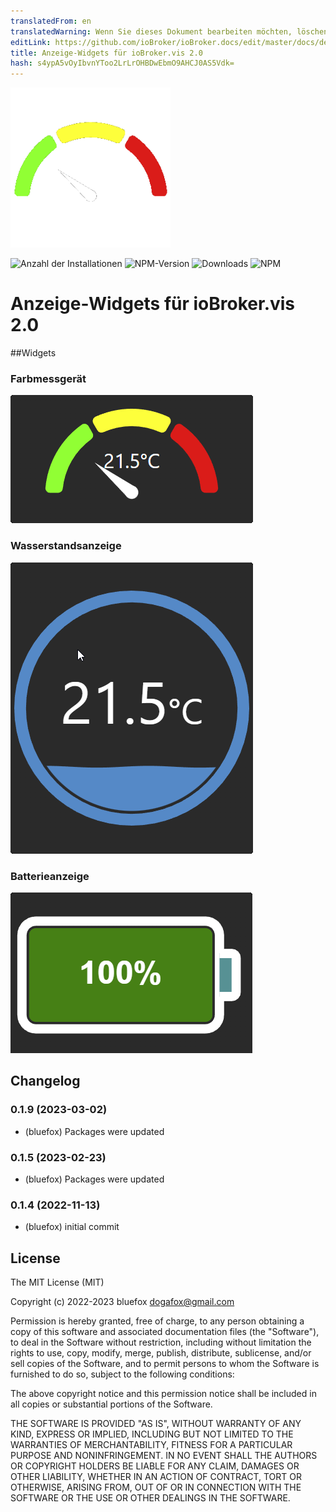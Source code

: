 ```yaml
---
translatedFrom: en
translatedWarning: Wenn Sie dieses Dokument bearbeiten möchten, löschen Sie bitte das Feld "translationsFrom". Andernfalls wird dieses Dokument automatisch erneut übersetzt
editLink: https://github.com/ioBroker/ioBroker.docs/edit/master/docs/de/adapterref/iobroker.vis-2-widgets-gauges/README.md
title: Anzeige-Widgets für ioBroker.vis 2.0
hash: s4ypA5vOyIbvnYToo2LrLrOHBDwEbmO9AHCJ0AS5Vdk=
---
```

![Logo](../../../en/adapterref/iobroker.vis-2-widgets-gauges/admin/vis-2-widgets-gauges.png)

![Anzahl der Installationen](http://iobroker.live/badges/vis-2-widgets-gauges-stable.svg)
![NPM-Version](http://img.shields.io/npm/v/iobroker.vis-2-widgets-gauges.svg)
![Downloads](https://img.shields.io/npm/dm/iobroker.vis-2-widgets-gauges.svg)
![NPM](https://nodei.co/npm/iobroker.vis-2-widgets-gauges.png?downloads=true)

# Anzeige-Widgets für ioBroker.vis 2.0
##Widgets
### Farbmessgerät
![Farbmessgerät](../../../en/adapterref/iobroker.vis-2-widgets-gauges/img/color-gauge.png)

### Wasserstandsanzeige
![Wasserstandsanzeige](../../../en/adapterref/iobroker.vis-2-widgets-gauges/img/water-gauge.png)

### Batterieanzeige
![Batterieanzeige](../../../en/adapterref/iobroker.vis-2-widgets-gauges/img/battery-gauge.png)

<!-- Platzhalter für die nächste Version (am Zeilenanfang):

### **IN ARBEIT** -->

## Changelog
### 0.1.9 (2023-03-02)
* (bluefox) Packages were updated

### 0.1.5 (2023-02-23)
* (bluefox) Packages were updated

### 0.1.4 (2022-11-13)
* (bluefox) initial commit

## License
The MIT License (MIT)

Copyright (c) 2022-2023 bluefox <dogafox@gmail.com>

Permission is hereby granted, free of charge, to any person obtaining a copy
of this software and associated documentation files (the "Software"), to deal
in the Software without restriction, including without limitation the rights
to use, copy, modify, merge, publish, distribute, sublicense, and/or sell
copies of the Software, and to permit persons to whom the Software is
furnished to do so, subject to the following conditions:

The above copyright notice and this permission notice shall be included in
all copies or substantial portions of the Software.

THE SOFTWARE IS PROVIDED "AS IS", WITHOUT WARRANTY OF ANY KIND, EXPRESS OR
IMPLIED, INCLUDING BUT NOT LIMITED TO THE WARRANTIES OF MERCHANTABILITY,
FITNESS FOR A PARTICULAR PURPOSE AND NONINFRINGEMENT. IN NO EVENT SHALL THE
AUTHORS OR COPYRIGHT HOLDERS BE LIABLE FOR ANY CLAIM, DAMAGES OR OTHER
LIABILITY, WHETHER IN AN ACTION OF CONTRACT, TORT OR OTHERWISE, ARISING FROM,
OUT OF OR IN CONNECTION WITH THE SOFTWARE OR THE USE OR OTHER DEALINGS IN
THE SOFTWARE.